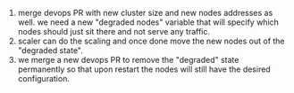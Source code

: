 1. merge devops PR with new cluster size and new nodes addresses as well. we need a new "degraded nodes" variable
   that will specify which nodes should just sit there and not serve any traffic.
2. scaler can do the scaling and once done move the new nodes out of the "degraded state".
3. we merge a new devops PR to remove the "degraded" state permanently so that upon restart the nodes will still
   have the desired configuration.
